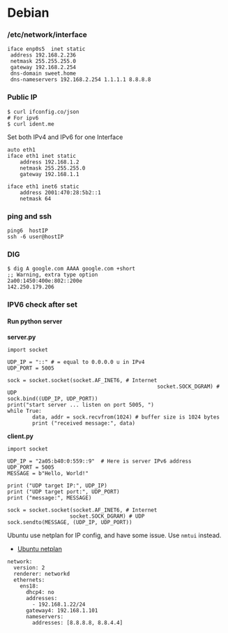 # Debian

### /etc/network/interface
```
iface enp0s5  inet static
 address 192.168.2.236
 netmask 255.255.255.0
 gateway 192.168.2.254
 dns-domain sweet.home
 dns-nameservers 192.168.2.254 1.1.1.1 8.8.8.8
```

### Public IP

```
$ curl ifconfig.co/json
# For ipv6
$ curl ident.me
```


Set both IPv4 and IPv6 for one Interface

```
auto eth1
iface eth1 inet static
    address 192.168.1.2
    netmask 255.255.255.0
    gateway 192.168.1.1

iface eth1 inet6 static
    address 2001:470:28:5b2::1
    netmask 64
```

### ping and ssh

```
ping6  hostIP
ssh -6 user@hostIP
```


### DIG

```
$ dig A google.com AAAA google.com +short 
;; Warning, extra type option
2a00:1450:400e:802::200e
142.250.179.206
```


### IPV6 check after set

#### Run python server 

**server.py**

```
import socket
  
UDP_IP = "::" # = equal to 0.0.0.0 u in IPv4
UDP_PORT = 5005

sock = socket.socket(socket.AF_INET6, # Internet
                                                socket.SOCK_DGRAM) # UDP
sock.bind((UDP_IP, UDP_PORT))
print("start server ... listen on port 5005, ")
while True:
        data, addr = sock.recvfrom(1024) # buffer size is 1024 bytes
        print ("received message:", data)
```

**client.py**

```
import socket

UDP_IP = "2a05:b40:0:559::9"  # Here is server IPv6 address
UDP_PORT = 5005
MESSAGE = b"Hello, World!"

print ("UDP target IP:", UDP_IP)
print ("UDP target port:", UDP_PORT)
print ("message:", MESSAGE)

sock = socket.socket(socket.AF_INET6, # Internet
					socket.SOCK_DGRAM) # UDP
sock.sendto(MESSAGE, (UDP_IP, UDP_PORT))

```

Ubuntu use netplan for IP config, and have some issue.
Use `nmtui` instead.



* [Ubuntu netplan](https://ostechnix.com/configure-static-ip-address-ubuntu/)

```
network:
  version: 2
  renderer: networkd
  ethernets:
    ens18:
      dhcp4: no
      addresses: 
        - 192.168.1.22/24
      gateway4: 192.168.1.101
      nameservers:
        addresses: [8.8.8.8, 8.8.4.4]
```
